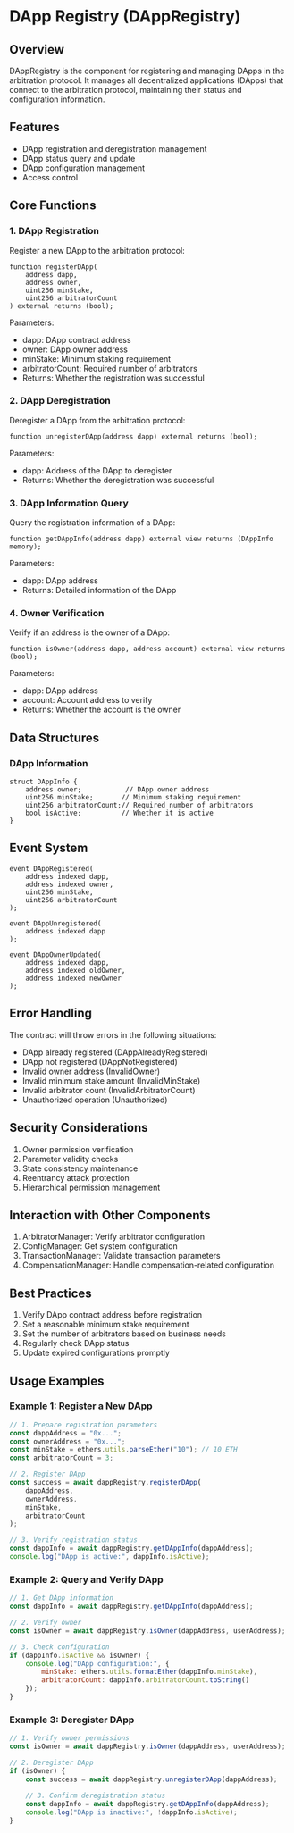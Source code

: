 # DApp Registry (DAppRegistry)

## Overview
DAppRegistry is the component for registering and managing DApps in the arbitration protocol. It manages all decentralized applications (DApps) that connect to the arbitration protocol, maintaining their status and configuration information.

## Features
- DApp registration and deregistration management
- DApp status query and update
- DApp configuration management
- Access control

## Core Functions

### 1. DApp Registration
Register a new DApp to the arbitration protocol:
```solidity
function registerDApp(
    address dapp,
    address owner,
    uint256 minStake,
    uint256 arbitratorCount
) external returns (bool);
```

Parameters:
- dapp: DApp contract address
- owner: DApp owner address
- minStake: Minimum staking requirement
- arbitratorCount: Required number of arbitrators
- Returns: Whether the registration was successful

### 2. DApp Deregistration
Deregister a DApp from the arbitration protocol:
```solidity
function unregisterDApp(address dapp) external returns (bool);
```

Parameters:
- dapp: Address of the DApp to deregister
- Returns: Whether the deregistration was successful

### 3. DApp Information Query
Query the registration information of a DApp:
```solidity
function getDAppInfo(address dapp) external view returns (DAppInfo memory);
```

Parameters:
- dapp: DApp address
- Returns: Detailed information of the DApp

### 4. Owner Verification
Verify if an address is the owner of a DApp:
```solidity
function isOwner(address dapp, address account) external view returns (bool);
```

Parameters:
- dapp: DApp address
- account: Account address to verify
- Returns: Whether the account is the owner

## Data Structures

### DApp Information
```solidity
struct DAppInfo {
    address owner;           // DApp owner address
    uint256 minStake;       // Minimum staking requirement
    uint256 arbitratorCount;// Required number of arbitrators
    bool isActive;          // Whether it is active
}
```

## Event System
```solidity
event DAppRegistered(
    address indexed dapp,
    address indexed owner,
    uint256 minStake,
    uint256 arbitratorCount
);

event DAppUnregistered(
    address indexed dapp
);

event DAppOwnerUpdated(
    address indexed dapp,
    address indexed oldOwner,
    address indexed newOwner
);
```

## Error Handling
The contract will throw errors in the following situations:
- DApp already registered (DAppAlreadyRegistered)
- DApp not registered (DAppNotRegistered)
- Invalid owner address (InvalidOwner)
- Invalid minimum stake amount (InvalidMinStake)
- Invalid arbitrator count (InvalidArbitratorCount)
- Unauthorized operation (Unauthorized)

## Security Considerations
1. Owner permission verification
2. Parameter validity checks
3. State consistency maintenance
4. Reentrancy attack protection
5. Hierarchical permission management

## Interaction with Other Components
1. ArbitratorManager: Verify arbitrator configuration
2. ConfigManager: Get system configuration
3. TransactionManager: Validate transaction parameters
4. CompensationManager: Handle compensation-related configuration

## Best Practices
1. Verify DApp contract address before registration
2. Set a reasonable minimum stake requirement
3. Set the number of arbitrators based on business needs
4. Regularly check DApp status
5. Update expired configurations promptly

## Usage Examples

### Example 1: Register a New DApp
```javascript
// 1. Prepare registration parameters
const dappAddress = "0x...";
const ownerAddress = "0x...";
const minStake = ethers.utils.parseEther("10"); // 10 ETH
const arbitratorCount = 3;

// 2. Register DApp
const success = await dappRegistry.registerDApp(
    dappAddress,
    ownerAddress,
    minStake,
    arbitratorCount
);

// 3. Verify registration status
const dappInfo = await dappRegistry.getDAppInfo(dappAddress);
console.log("DApp is active:", dappInfo.isActive);
```

### Example 2: Query and Verify DApp
```javascript
// 1. Get DApp information
const dappInfo = await dappRegistry.getDAppInfo(dappAddress);

// 2. Verify owner
const isOwner = await dappRegistry.isOwner(dappAddress, userAddress);

// 3. Check configuration
if (dappInfo.isActive && isOwner) {
    console.log("DApp configuration:", {
        minStake: ethers.utils.formatEther(dappInfo.minStake),
        arbitratorCount: dappInfo.arbitratorCount.toString()
    });
}
```

### Example 3: Deregister DApp
```javascript
// 1. Verify owner permissions
const isOwner = await dappRegistry.isOwner(dappAddress, userAddress);

// 2. Deregister DApp
if (isOwner) {
    const success = await dappRegistry.unregisterDApp(dappAddress);
    
    // 3. Confirm deregistration status
    const dappInfo = await dappRegistry.getDAppInfo(dappAddress);
    console.log("DApp is inactive:", !dappInfo.isActive);
}
```